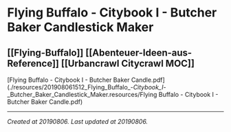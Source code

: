 # Flying Buffalo - Citybook I - Butcher Baker Candlestick Maker
 [[Flying-Buffalo]] [[Abenteuer-Ideen-aus-Reference]] 
 [[Urbancrawl Citycrawl MOC]]
---



[Flying Buffalo - Citybook I - Butcher Baker Candle.pdf](./resources/201908061512_Flying_Buffalo_-_Citybook_I_-_Butcher_Baker_Candlestick_Maker.resources/Flying Buffalo - Citybook I - Butcher Baker Candle.pdf)

---

_Created at 20190806._
_Last updated at 20190806._



